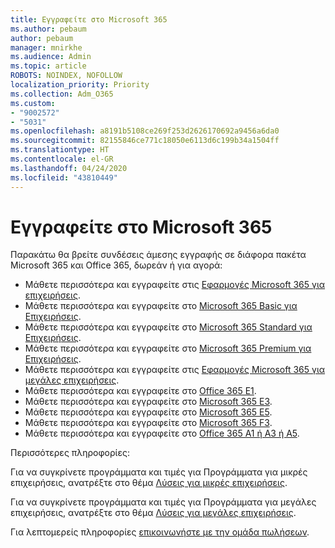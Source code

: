 ```yaml
---
title: Εγγραφείτε στο Microsoft 365
ms.author: pebaum
author: pebaum
manager: mnirkhe
ms.audience: Admin
ms.topic: article
ROBOTS: NOINDEX, NOFOLLOW
localization_priority: Priority
ms.collection: Adm_O365
ms.custom:
- "9002572"
- "5031"
ms.openlocfilehash: a8191b5108ce269f253d2626170692a9456a6da0
ms.sourcegitcommit: 82155846ce771c18050e6113d6c199b34a1504ff
ms.translationtype: HT
ms.contentlocale: el-GR
ms.lasthandoff: 04/24/2020
ms.locfileid: "43810449"
---
```

# <a name="sign-up-for-microsoft-365"></a>Εγγραφείτε στο Microsoft 365

Παρακάτω θα βρείτε συνδέσεις άμεσης εγγραφής σε διάφορα πακέτα Microsoft 365 και Office 365, δωρεάν ή για αγορά:

- Μάθετε περισσότερα και εγγραφείτε στις [Εφαρμογές Microsoft 365 για επιχειρήσεις](https://products.office.com/business/office-365-business?activetab=pivot%3aoverviewtab).
- Μάθετε περισσότερα και εγγραφείτε στο [Microsoft 365 Basic για Επιχειρήσεις](https://products.office.com/business/office-365-business-essentials?activetab=pivot%3aoverviewtab).
- Μάθετε περισσότερα και εγγραφείτε στο [Microsoft 365 Standard για Επιχειρήσεις](https://products.office.com/business/office-365-business-premium?activetab=pivot%3aoverviewtab).
- Μάθετε περισσότερα και εγγραφείτε στο [Microsoft 365 Premium για Επιχειρήσεις](https://www.microsoft.com/microsoft-365/business/microsoft-365-business?activetab=pivot%3aoverviewtab).
- Μάθετε περισσότερα και εγγραφείτε στις [Εφαρμογές Microsoft 365 για μεγάλες επιχειρήσεις](https://products.office.com/business/office-365-proplus-product?activetab=pivot%3aoverviewtab).
- Μάθετε περισσότερα και εγγραφείτε στο [Office 365 E1](https://www.microsoft.com/microsoft-365/business/office-365-enterprise-e1-business-software?activetab=pivot:overviewtab).
- Μάθετε περισσότερα και εγγραφείτε στο [Microsoft 365 E3](https://www.microsoft.com/microsoft-365/enterprise-e3-business-software).
- Μάθετε περισσότερα και εγγραφείτε στο [Microsoft 365 E5](https://www.microsoft.com/microsoft-365/enterprise-e5-business-software?activetab=pivot%3aoverviewtab).
- Μάθετε περισσότερα και εγγραφείτε στο [Microsoft 365 F3](https://www.microsoft.com/microsoft-365/microsoft-365-enterprise-f3?activetab=pivot%3aoverviewtab).
- Μάθετε περισσότερα και εγγραφείτε στο [Office 365 A1 ή A3 ή A5](https://www.microsoft.com/microsoft-365/academic/compare-office-365-education-plans?activetab=tab:primaryr1).

Περισσότερες πληροφορίες:

Για να συγκρίνετε προγράμματα και τιμές για Προγράμματα για μικρές επιχειρήσεις, ανατρέξτε στο θέμα [Λύσεις για μικρές επιχειρήσεις](https://products.office.com/business/small-business-solutions#office-ContentAreaHeadingTemplate-1cuvapm).

Για να συγκρίνετε προγράμματα και τιμές για Προγράμματα για μεγάλες επιχειρήσεις, ανατρέξτε στο θέμα [Λύσεις για μεγάλες επιχειρήσεις](https://www.microsoft.com/microsoft-365/business/compare-more-office-365-for-business-plans).

Για λεπτομερείς πληροφορίες [επικοινωνήστε με την ομάδα πωλήσεων](https://go.microsoft.com/fwlink/?linkid=2127718).
